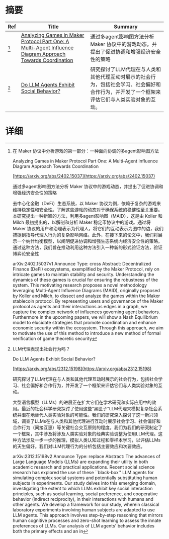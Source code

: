 # 摘要

| Ref | Title | Summary |
| --- | --- | --- |
| [^1] | [Analyzing Games in Maker Protocol Part One: A Multi-Agent Influence Diagram Approach Towards Coordination](https://arxiv.org/abs/2402.15037) | 通过多agent影响图方法分析 Maker 协议中的游戏动态，并提出了促进协调和增强经济安全性的策略 |
| [^2] | [Do LLM Agents Exhibit Social Behavior?](https://arxiv.org/abs/2312.15198) | 研究探讨了LLM代理在与人类和其他代理互动时展示的社会行为，包括社会学习、社会偏好和合作行为，并开发了一个框架来评估它们与人类实验对象的互动。 |

# 详细

[^1]: 在 Maker 协议中分析游戏的第一部分：一种面向协调的多agent影响图方法

    Analyzing Games in Maker Protocol Part One: A Multi-Agent Influence Diagram Approach Towards Coordination

    [https://arxiv.org/abs/2402.15037](https://arxiv.org/abs/2402.15037)

    通过多agent影响图方法分析 Maker 协议中的游戏动态，并提出了促进协调和增强经济安全性的策略

    

    去中心化金融（DeFi）生态系统，以 Maker 协议为例，依赖于复杂的游戏来维持稳定性和安全性。了解这些游戏的动态对于确保系统的稳健性至关重要。本研究提出一种新颖的方法，利用多agent影响图（MAID），这是由 Koller 和 Milch 最初提出的，以解剖和分析 Maker 稳定币协议中的游戏。通过将 Maker 协议的用户和治理表示为代理人，将它们的互动表示为图中的边，我们捕捉到指导代理人行为的复杂影响网络。此外，在接下来的论文中，我们将展示一个纳什均衡模型，以阐明促进协调和增强生态系统内经济安全性的策略。通过这种方法，我们旨在推动利用这种方法引入一种新的形式验证方法，验证博弈论安全性

    arXiv:2402.15037v1 Announce Type: cross  Abstract: Decentralized Finance (DeFi) ecosystems, exemplified by the Maker Protocol, rely on intricate games to maintain stability and security. Understanding the dynamics of these games is crucial for ensuring the robustness of the system. This motivating research proposes a novel methodology leveraging Multi-Agent Influence Diagrams (MAID), originally proposed by Koller and Milch, to dissect and analyze the games within the Maker stablecoin protocol. By representing users and governance of the Maker protocol as agents and their interactions as edges in a graph, we capture the complex network of influences governing agent behaviors. Furthermore in the upcoming papers, we will show a Nash Equilibrium model to elucidate strategies that promote coordination and enhance economic security within the ecosystem. Through this approach, we aim to motivate the use of this method to introduce a new method of formal verification of game theoretic security
    
[^2]: LLM代理表现出社会行为吗？

    Do LLM Agents Exhibit Social Behavior?

    [https://arxiv.org/abs/2312.15198](https://arxiv.org/abs/2312.15198)

    研究探讨了LLM代理在与人类和其他代理互动时展示的社会行为，包括社会学习、社会偏好和合作行为，并开发了一个框架来评估它们与人类实验对象的互动。

    

    大型语言模型（LLMs）的进展正在扩大它们在学术研究和实际应用中的效用。最近的社会科学研究探讨了使用这些“黑匣子”LLM代理来模拟复杂社会系统并潜在地替代人类实验对象的可能性。我们的研究深入探讨了这一新兴领域，调查了LLMs在与人类和其他代理进行互动时展示社会学习、社会偏好和合作行为（间接互惠）等关键社会交互原则的程度。我们为我们的研究制定了一个框架，其中涉及将涉及人类实验对象的经典实验调整为使用LLM代理。这种方法涉及一步一步的推理，模拟人类认知过程和零样本学习，以评估LLMs的天生偏好。我们对LLM代理行为的分析包括主要效应和次要效应。

    arXiv:2312.15198v2 Announce Type: replace  Abstract: The advances of Large Language Models (LLMs) are expanding their utility in both academic research and practical applications. Recent social science research has explored the use of these ``black-box'' LLM agents for simulating complex social systems and potentially substituting human subjects in experiments. Our study delves into this emerging domain, investigating the extent to which LLMs exhibit key social interaction principles, such as social learning, social preference, and cooperative behavior (indirect reciprocity), in their interactions with humans and other agents. We develop a framework for our study, wherein classical laboratory experiments involving human subjects are adapted to use LLM agents. This approach involves step-by-step reasoning that mirrors human cognitive processes and zero-shot learning to assess the innate preferences of LLMs. Our analysis of LLM agents' behavior includes both the primary effects and an in
    

